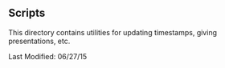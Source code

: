 ## Scripts

This directory contains utilities for updating timestamps,
giving presentations, etc.

Last Modified: 06/27/15

